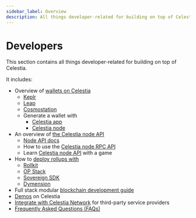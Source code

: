 ```yaml
---
sidebar_label: Overview
description: All things developer-related for building on top of Celestia.
---
```


# Developers

This section contains all things developer-related for building on top
of Celestia.

It includes:

* Overview of [wallets on Celestia](../../developers/wallets/)
  * [Keplr](../../developers/keplr/)
  * [Leap](../../developers/leap)
  * [Cosmostation](../../developers/cosmostation/)
  * Generate a wallet with
    * [Celestia app](../../developers/celestia-app-wallet/)
    * [Celestia node](../../developers/celestia-node-key/)
* An overview of [the Celestia node API](../../developers/node-api/)
  * [Node API docs](/api/v0.11.0-rc11)
  * How to use the [Celestia node RPC API](../../developers/node-tutorial/)
  * Learn [Celestia node API](../../developers/prompt-scavenger/) with a game
* How to [deploy rollups with](../../category/deploy-a-rollup/)
  * [Rollkit](../../developers/rollkit/)
  * [OP Stack](../../category/optimism/)
  * [Sovereign SDK](https://github.com/Sovereign-Labs/sovereign-sdk/tree/stable/examples/demo-rollup#demo-rollup)
  * [Dymension](https://dymension.xyz/)
* Full stack modular [blockchain development guide](../../developers/full-stack-modular-development-guide/)
* [Demos](../../developers/demos/) on Celestia
* [Integrate with Celestia Network](../../developers/integrate-celestia/)
for third-party service providers
* [Frequently Asked Questions (FAQs)](../../developers/faqs/)
